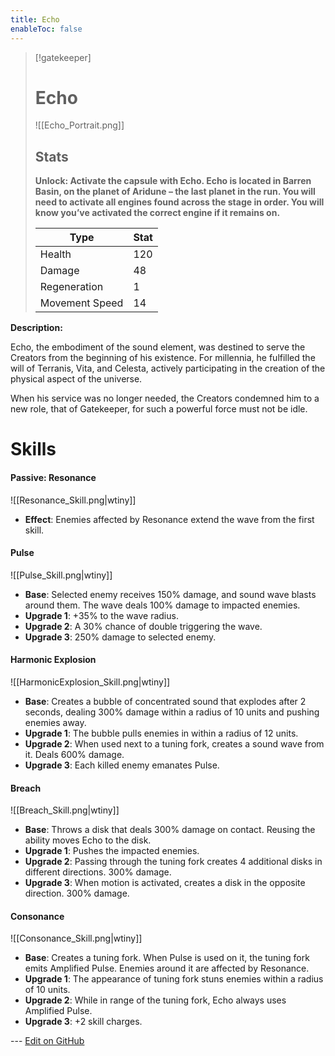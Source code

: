 ```yaml
---
title: Echo
enableToc: false
---
```


> [!gatekeeper]
>
> # Echo
>
> ![[Echo_Portrait.png]]
>
> ## Stats
>
> **Unlock: Activate the capsule with Echo. Echo is located in Barren Basin, on the planet of Aridune – the last planet in the run. You will need to activate all engines found across the stage in order. You will know you’ve activated the correct engine if it remains on.**
>
> | Type | Stat |
> | ---- | ---- |
> | Health | 120 |
> | Damage | 48 |
> | Regeneration | 1 |
> | Movement Speed | 14 |

**Description:**

Echo, the embodiment of the sound element, was destined to serve the Creators from the beginning of his existence. For millennia, he fulfilled the will of Terranis, Vita, and Celesta, actively participating in the creation of the physical aspect of the universe.

When his service was no longer needed, the Creators condemned him to a new role, that of Gatekeeper, for such a powerful force must not be idle.

# Skills

#### Passive: Resonance
![[Resonance_Skill.png|wtiny]]

- **Effect**: Enemies affected by Resonance extend the wave from the first skill.

#### Pulse
![[Pulse_Skill.png|wtiny]]
- **Base**: Selected enemy receives 150% damage, and sound wave blasts around them. The wave deals 100% damage to impacted enemies.
- **Upgrade 1**: +35% to the wave radius.
- **Upgrade 2**: A 30% chance of double triggering the wave.
- **Upgrade 3**: 250% damage to selected enemy.

#### Harmonic Explosion
![[HarmonicExplosion_Skill.png|wtiny]]
- **Base**: Creates a bubble of concentrated sound that explodes after 2 seconds, dealing 300% damage within a radius of 10 units and pushing enemies away.
- **Upgrade 1**: The bubble pulls enemies in within a radius of 12 units.
- **Upgrade 2**: When used next to a tuning fork, creates a sound wave from it. Deals 600% damage.
- **Upgrade 3**: Each killed enemy emanates Pulse.

#### Breach
![[Breach_Skill.png|wtiny]]
- **Base**: Throws a disk that deals 300% damage on contact. Reusing the ability moves Echo to the disk.
- **Upgrade 1**: Pushes the impacted enemies.
- **Upgrade 2**: Passing through the tuning fork creates 4 additional disks in different directions. 300% damage.
- **Upgrade 3**: When motion is activated, creates a disk in the opposite direction. 300% damage.

#### Consonance
![[Consonance_Skill.png|wtiny]]
- **Base**: Creates a tuning fork. When Pulse is used on it, the tuning fork emits Amplified Pulse. Enemies around it are affected by Resonance.
- **Upgrade 1**: The appearance of tuning fork stuns enemies within a radius of 10 units.
- **Upgrade 2**: While in range of the tuning fork, Echo always uses Amplified Pulse.
- **Upgrade 3**: +2 skill charges.

<!-- Make sure that the github edit button link is correct. This just means adding the parent and filename after the content folder in the URL -->

--- [Edit on GitHub](https://github.com/Mondrethos/gatekeeperwiki/edit/main/content/Gatekeepers/Echo.md)
